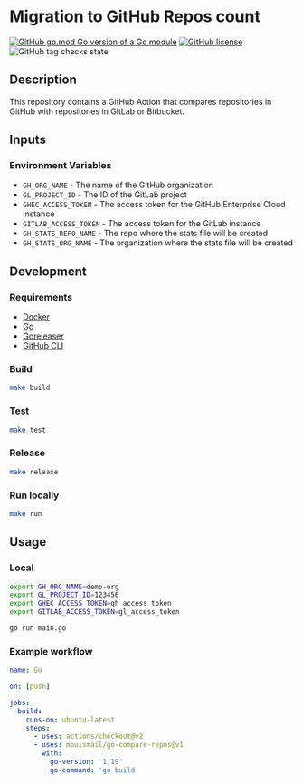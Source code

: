 # Migration to GitHub Repos count

[![GitHub go.mod Go version of a Go module](https://img.shields.io/github/go-mod/go-version/gomods/athens.svg?style=for-the-badge&logo=go)](https://github.com/gomods/athens)
[![GitHub license](https://img.shields.io/github/license/mouismail/go-action-runner.svg?style=for-the-badge)](https://github.com/mouismail/go-action-runner/blob/main/LICENSE)
![GitHub tag checks state](https://img.shields.io/github/checks-status/mouismail/go-compare-repos/main?label=Github%20tag&logo=github&style=for-the-badge)

[//]: # ([![Latest release]&#40;https://badgen.net/github/release/mouismail/go-compare-repos?style=for-the-badge&logo=appveyor&#41;]&#40;https://github.com/mouismail/go-compare-repos/releases&#41;)

## Description

This repository contains a GitHub Action that compares repositories in GitHub with repositories in GitLab or Bitbucket.

## Inputs

### Environment Variables

- `GH_ORG_NAME` - The name of the GitHub organization
- `GL_PROJECT_ID` - The ID of the GitLab project
- `GHEC_ACCESS_TOKEN` - The access token for the GitHub Enterprise Cloud instance
- `GITLAB_ACCESS_TOKEN` - The access token for the GitLab instance
- `GH_STATS_REPO_NAME` - The repo where the stats file will be created
- `GH_STATS_ORG_NAME` - The organization where the stats file will be created


## Development

### Requirements

- [Docker](https://www.docker.com/)
- [Go](https://golang.org/)
- [Goreleaser](https://goreleaser.com/)
- [GitHub CLI](https://cli.github.com/)

### Build

```bash 
make build
```

### Test

```bash
make test
```

### Release

```bash
make release
```

### Run locally

```bash
make run
```


## Usage

### Local


```bash
export GH_ORG_NAME=demo-org
export GL_PROJECT_ID=123456
export GHEC_ACCESS_TOKEN=gh_access_token
export GITLAB_ACCESS_TOKEN=gl_access_token
```

```bash
go run main.go
```

### Example workflow

```yaml
name: Go

on: [push]

jobs:
  build:
    runs-on: ubuntu-latest
    steps:
      - uses: actions/checkout@v2
      - uses: mouismail/go-compare-repos@v1
        with:
          go-version: '1.19'
          go-command: 'go build'
```
